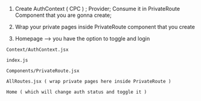 1. Create AuthContext ( CPC ) ; Provider; Consume it in PrivateRoute Component that you are gonna create;

2. Wrap your private pages inside PrivateRoute component that you create

3. Homepage --> you have the option to toggle and login

```
Context/AuthContext.jsx

index.js

Components/PrivateRoute.jsx

AllRoutes.jsx ( wrap private pages here inside PrivateRoute )

Home ( which will change auth status and toggle it )
```
